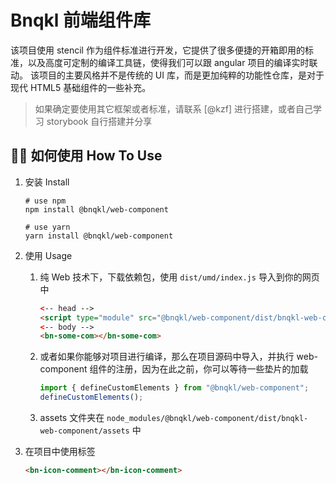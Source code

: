 # Bnqkl 前端组件库

该项目使用 stencil 作为组件标准进行开发，它提供了很多便捷的开箱即用的标准，以及高度可定制的编译工具链，使得我们可以跟 angular 项目的编译实时联动。
该项目的主要风格并不是传统的 UI 库，而是更加纯粹的功能性仓库，是对于现代 HTML5 基础组件的一些补充。

> 如果确定要使用其它框架或者标准，请联系 [@kzf] 进行搭建，或者自己学习 storybook 自行搭建并分享

## 👩‍💻 如何使用 How To Use

1. 安装 Install

   ```shell
   # use npm
   npm install @bnqkl/web-component

   # use yarn
   yarn install @bnqkl/web-component
   ```

1. 使用 Usage

   1. 纯 Web 技术下，下载依赖包，使用 `dist/umd/index.js` 导入到你的网页中

      ```html
      <-- head -->
      <script type="module" src="@bnqkl/web-component/dist/bnqkl-web-component/bnqkl-web-component.esm.js" />
      <-- body -->
      <bn-some-com></bn-some-com>
      ```

   1. 或者如果你能够对项目进行编译，那么在项目源码中导入，并执行 web-component 组件的注册，因为在此之前，你可以等待一些垫片的加载

      ```ts
      import { defineCustomElements } from "@bnqkl/web-component";
      defineCustomElements();
      ```

   1. assets 文件夹在 `node_modules/@bnqkl/web-component/dist/bnqkl-web-component/assets` 中

1. 在项目中使用标签

   ```html
   <bn-icon-comment></bn-icon-comment>
   ```
